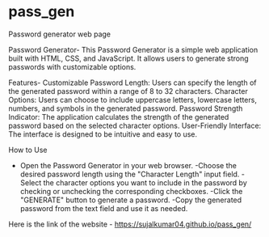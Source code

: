 # pass_gen
Password generator web page


Password Generator- This Password Generator is a simple web application built with HTML, CSS, and JavaScript. It allows users to generate strong passwords with customizable options.

Features- Customizable Password Length: Users can specify the length of the generated password within a range of 8 to 32 characters.
Character Options: Users can choose to include uppercase letters, lowercase letters, numbers, and symbols in the generated password.
Password Strength Indicator: The application calculates the strength of the generated password based on the selected character options.
User-Friendly Interface: The interface is designed to be intuitive and easy to use.

How to Use
- Open the Password Generator in your web browser.
-Choose the desired password length using the "Character Length" input field.
-Select the character options you want to include in the password by checking or unchecking the corresponding checkboxes.
-Click the "GENERATE" button to generate a password.
-Copy the generated password from the text field and use it as needed.


Here is the link of the website - https://sujalkumar04.github.io/pass_gen/
